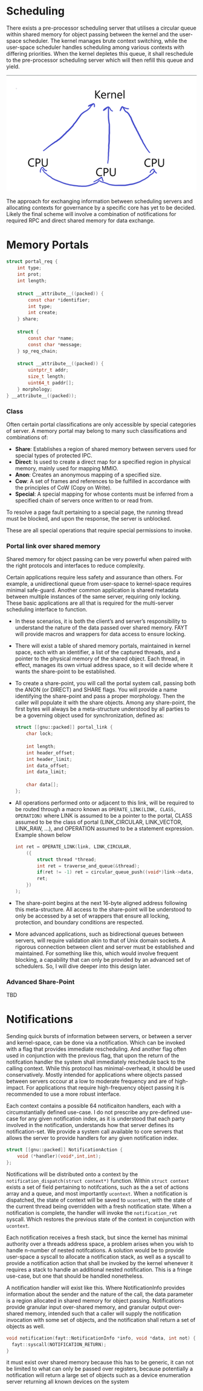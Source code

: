 # Scheduling

There exists a pre-processor scheduling server that utilises a circular queue within shared memory for object passing between the kernel and the user-space scheduler. The kernel manages brute context switching, while the user-space scheduler handles scheduling among various contexts with differing priorities. When the kernel depletes this queue, it shall reschedule to the pre-processor scheduling server which will then refill this queue and yield.

![image](schedule.png)

The approach for exchanging information between scheduling servers and allocating contexts for governance by a specific core has yet to be decided. Likely the final scheme will involve a combination of notifications for required RPC and direct shared memory for data exchange.

# Memory Portals

```c
struct portal_req {
    int type;
    int prot;
    int length;

    struct __attribute__((packed)) {
        const char *identifier;
        int type;
        int create;
    } share;

    struct {
        const char *name;
        const char *message;
    } sp_req_chain;

    struct __attribute__((packed)) {
        uintptr_t addr;
        size_t length;
        uint64_t paddr[];
    } morphology;
} __attribute__((packed));
```

### Class

Often certain portal classifications are only accessible by special categories of server. A memory portal may belong to many such classifications and combinations of:

- **Share**: Establishes a region of shared memory between servers used for special types of protected IPC.
- **Direct**: Is used to create a direct map for a specified region in physical memory, mainly used for mapping MMIO.
- **Anon**: Creates an anonymous mapping of a specified size.
- **Cow**: A set of frames and references to be fulfilled in accordance with the principles of CoW (Copy on Write).
- **Special**: A special mapping for whose contents must be inferred from a specified chain of servers once written to or read from.

To resolve a page fault pertaining to a special page, the running thread must be blocked, and upon the response, the server is unblocked.

These are all special operations that require special permissions to invoke.

### Portal link over shared memory 

Shared memory for object passing can be very powerful when paired with the right protocols and interfaces to reduce complexity.

Certain applications require less safety and assurance than others. For example, a unidirectional queue from user-space to kernel-space requires minimal safe-guard. Another common application is shared metadata between multiple instances of the same server, requiring only locking. These basic applications are all that is required for the multi-server scheduling interface to function.

- In these scenarios, it is both the client’s and server’s responsibility to understand the nature of the data passed over shared memory. FAYT will provide macros and wrappers for data access to ensure locking.

- There will exist a table of shared memory portals, maintained in kernel space, each with an identifier, a list of the captured threads, and a pointer to the physical memory of the shared object. Each thread, in effect, manages its own virtual address space, so it will decide where it wants the share-point to be established.

- To create a share-point, you will call the portal system call, passing both the ANON (or DIRECT) and SHARE flags. You will provide a name identifying the share-point and pass a proper morphology. Then the caller will populate it with the share objects. Among any share-point, the first bytes will always be a meta-structure understood by all parties to be a governing object used for synchronization, defined as:

    ```c
    struct [[gnu::packed]] portal_link {
        char lock;
    
        int length;
        int header_offset;
        int header_limit;
        int data_offset;
        int data_limit;
    
        char data[];
    };
    ```

- All operations performed onto or adjacent to this link, will be required to be routed through a macro known as `OPERATE_LINK(LINK, CLASS, OPERATION)` where LINK is assumed to be a pointer to the portal, CLASS assumed to be the class of portal (LINK_CIRCULAR, LINK_VECTOR, LINK_RAW, ...), and OPERATION assumed to be a statement expression. Example shown below

    ```c
    int ret = OPERATE_LINK(link, LINK_CIRCULAR,
        ({
            struct thread *thread;
            int ret = traverse_and_queue(&thread);
            if(ret != -1) ret = circular_queue_push((void*)link->data, thread);
            ret;
        })
    );
    ```

- The share-point begins at the next 16-byte aligned address following this meta-structure. All access to the share-point will be understood to only be accessed by a set of wrappers that ensure all locking, protection, and boundary conditions are respected.

- More advanced applications, such as bidirectional queues between servers, will require validation akin to that of Unix domain sockets. A rigorous connection between client and server must be established and maintained. For something like this, which would involve frequent blocking, a capability that can only be provided by an advanced set of schedulers. So, I will dive deeper into this design later.

### Advanced Share-Point

TBD

# Notifications

Sending quick bursts of information between servers, or between a server and kernel-space, can be done via a notification. Which can be invoked with a flag that provides immediate rescheduling. And another flag often used in conjunction with the previous flag, that upon the return of the notifcation handler the system shall immediately reschedule back to the calling context. While this protocol has minimal-overhead, it should be used conservatively. Mostly intended for applications where objects passed between servers occour at a low to moderate frequency and are of high-impact. For applications that require high-frequency object passing it is recommended to use a more robust interface.

Each context contains a possible 64 notificaiton handlers, each with a circumstantially defined use-case. I do not prescribe any pre-defined use-case for any given notification index, as it is understood that each party involved in the notification, understands how that server defines its notification-set. We provide a system call available to core servers that allows the server to provide handlers for any given notification index.

```c
struct [[gnu::packed]] NotificationAction {
    void (*handler)(void*,int,int);
};
```

Notifications will be distributed onto a context by the `notification_dispatch(struct context*)` function. Within `struct context` exists a set of field pertaining to notifcations, such as the a set of actions array and a queue, and most importantly `ucontext`. When a notification is dispatched, the state of context will be saved to `ucontext`, with the state of the current thread being overridden with a fresh notification state. When a notification is complete, the handler will invoke the `notification_ret` syscall. Which restores the previous state of the context in conjunction with `ucontext`.

Each notification receives a fresh stack, but since the kernel has minimal authority over a threads address space, a problem arises when you wish to handle n-number of nested notifcations. A solution would be to provide user-space a syscall to allocate a notification stack, as well as a syscall to provide a notification action that shall be invoked by the kernel whenever it requires a stack to handle an additional nested notification. This is a fringe use-case, but one that should be handled nonetheless. 

A notification handler will exist like this. Where NotificationInfo provides information about the sender and the nature of the call, the data parameter is a region allocated in shared memory for object passing. Notifications provide granular input over-shared memory, and granular output over-shared memory, intended such that a caller will supply the notification invocation with some set of objects, and the notification shall return a set of objects as well.  

```c
void notification(fayt::NotificationInfo *info, void *data, int not) {
  fayt::syscall(NOTIFICATION_RETURN);
}
```

it must exist over shared memory because this has to be generic, it can not be limited to what can only be passed over registers, because potentially a notification will return a large set of objects such as a device enumeration server returning all known devices on the system
